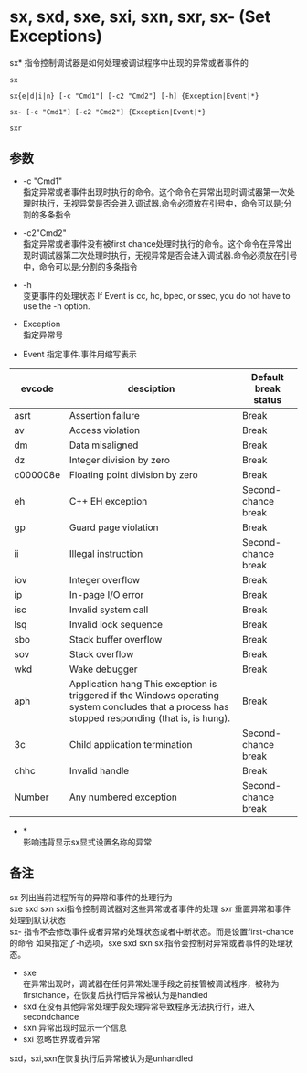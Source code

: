 # sx, sxd, sxe, sxi, sxn, sxr, sx- (Set Exceptions)

sx* 指令控制调试器是如何处理被调试程序中出现的异常或者事件的    
```
sx 

sx{e|d|i|n} [-c "Cmd1"] [-c2 "Cmd2"] [-h] {Exception|Event|*} 

sx- [-c "Cmd1"] [-c2 "Cmd2"] {Exception|Event|*} 

sxr
```
## 参数

+ -c "Cmd1"     
指定异常或者事件出现时执行的命令。这个命令在异常出现时调试器第一次处理时执行，无视异常是否会进入调试器.命令必须放在引号中，命令可以是;分割的多条指令


+ -c2"Cmd2"       
指定异常或者事件没有被first chance处理时执行的命令。这个命令在异常出现时调试器第二次处理时执行，无视异常是否会进入调试器.命令必须放在引号中，命令可以是;分割的多条指令

+ -h      
变更事件的处理状态 If Event is cc, hc, bpec, or ssec, you do not have to use the -h option.

+ Exception     
指定异常号

+ Event 
指定事件.事件用缩写表示

|   evcode  |   desciption  |   Default break status |    
| ------ | ------ | ------ |
|asrt| Assertion failure| Break|
|av| Access violation| Break|
|dm| Data misaligned| Break|
|dz| Integer division by zero| Break|
|c000008e|Floating point division by zero| Break| 
|eh|C++ EH exception| Second-chance break| 
|gp| Guard page violation| Break| 
|ii| Illegal instruction| Second-chance break|
|iov| Integer overflow| Break|
|ip|In-page I/O error| Break| 
|isc| Invalid system call| Break|
|lsq| Invalid lock sequence | Break|
|sbo| Stack buffer overflow| Break|
|sov| Stack overflow| Break|
|wkd| Wake debugger| Break|
|aph| Application hang This exception is triggered if the Windows operating system concludes that a process has stopped responding (that is, is hung).| Break|
|3c| Child application termination | Second-chance break|
|chhc| Invalid handle | Break|
|Number|Any numbered exception| Second-chance break|
 
+ \*    
影响违背显示sx显式设置名称的异常
 
## 备注
sx 列出当前进程所有的异常和事件的处理行为       
sxe sxd sxn sxi指令控制调试器对这些异常或者事件的处理
sxr 重置异常和事件处理到默认状态        
sx- 指令不会修改事件或者异常的处理状态或者中断状态。而是设置first-chance的命令
如果指定了-h选项，sxe sxd sxn sxi指令会控制对异常或者事件的处理状态。       

+ sxe       
在异常出现时，调试器在任何异常处理手段之前接管被调试程序，被称为firstchance，在恢复后执行后异常被认为是handled
+ sxd
在没有其他异常处理手段处理异常导致程序无法执行行，进入secondchance
+ sxn
异常出现时显示一个信息
+ sxi
忽略世界或者异常

sxd，sxi,sxn在恢复执行后异常被认为是unhandled



 